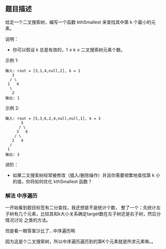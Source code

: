 ## 题目描述
给定一个二叉搜索树，编写一个函数 kthSmallest 来查找其中第 k 个最小的元素。

说明：
- 你可以假设 k 总是有效的，1 ≤ k ≤ 二叉搜索树元素个数。

示例 1:
```
输入: root = [3,1,4,null,2], k = 1
   3
  / \
 1   4
  \
   2
输出: 1
```
示例 2:
```
输入: root = [5,3,6,2,4,null,null,1], k = 3
       5
      / \
     3   6
    / \
   2   4
  /
 1
输出: 3
```
进阶：
- 如果二叉搜索树经常被修改（插入/删除操作）并且你需要频繁地查找第 k 小的值，你将如何优化 kthSmallest 函数？

### 解法 中序遍历
一开始看到题目标签有二分查找，我还想是不是统计个数，
整了一个：先统计左子树有几个元素，比较其和k大小关系确定target数在左子树还是右子树，然后分情况讨论 之类的方法。

但是看一眼答案沙比了…中序遍历啊

因为这是个二叉搜索树，所以中序遍历遍历到的第K个元素就是所求元素嘛。。